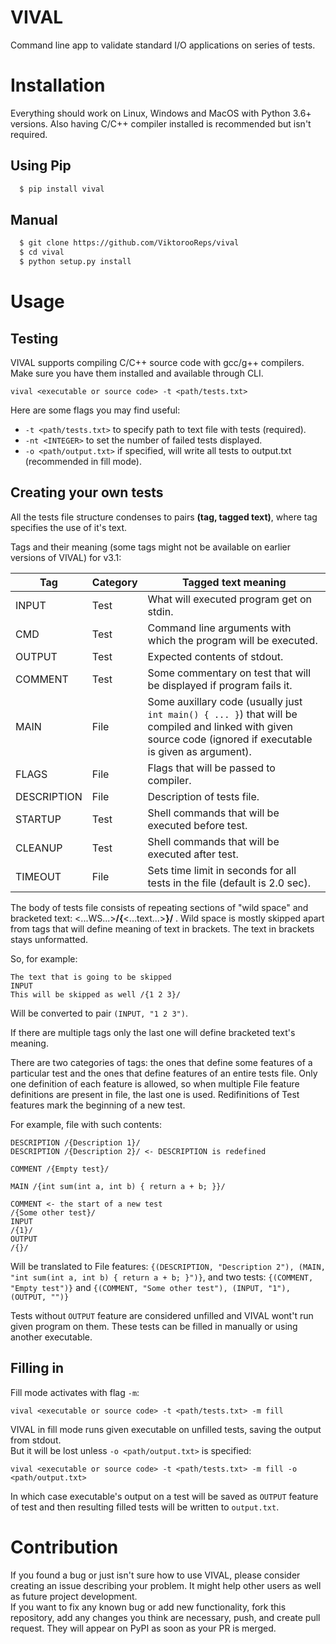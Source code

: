 # VIVAL

Command line app to validate standard I/O applications on series of tests.

# Installation

Everything should work on Linux, Windows and MacOS with Python 3.6+ versions. Also having C/C++ compiler installed is recommended but isn't required.

## Using Pip

```bash
  $ pip install vival
```
## Manual

```bash
  $ git clone https://github.com/ViktorooReps/vival
  $ cd vival
  $ python setup.py install
```

# Usage

## Testing

VIVAL supports compiling C/C++ source code with gcc/g++ compilers. Make sure you have them installed and available through CLI.

`vival <executable or source code> -t <path/tests.txt>`

Here are some flags you may find useful:
* `-t <path/tests.txt>` to specify path to text file with tests (required).
* `-nt <INTEGER>` to set the number of failed tests displayed.
* `-o <path/output.txt>` if specified, will write all tests to output.txt (recommended in fill mode).

## Creating your own tests

All the tests file structure condenses to pairs __(tag, tagged text)__, where tag specifies the use of it's text.

Tags and their meaning (some tags might not be available on earlier versions of VIVAL) for v3.1:

Tag         | Category | Tagged text meaning
----------- | -------- | -------------------
INPUT       | Test     | What will executed program get on stdin. 
CMD         | Test     | Command line arguments with which the program will be executed.
OUTPUT      | Test     | Expected contents of stdout.
COMMENT     | Test     | Some commentary on test that will be displayed if program fails it.
MAIN        | File     | Some auxillary code (usually just `int main() { ... }`) that will be compiled and linked with given source code (ignored if executable is given as argument). 
FLAGS       | File     | Flags that will be passed to compiler.
DESCRIPTION | File     | Description of tests file.
STARTUP     | Test     | Shell commands that will be executed before test.
CLEANUP     | Test     | Shell commands that will be executed after test.
TIMEOUT     | File     | Sets time limit in seconds for all tests in the file (default is 2.0 sec).

The body of tests file consists of repeating sections of "wild space" and bracketed text: <...WS...>__/{__<...text...>__}/__ . Wild space is mostly skipped apart from tags that will define meaning of text in brackets. The text in brackets stays unformatted.

So, for example:
```
The text that is going to be skipped
INPUT
This will be skipped as well /{1 2 3}/
```
Will be converted to pair `(INPUT, "1 2 3")`.

If there are multiple tags only the last one will define bracketed text's meaning.

There are two categories of tags: the ones that define some features of a particular test and the ones that define features of an entire tests file. Only one definition of each feature is allowed, so when multiple File feature definitions are present in file, the last one is used. Redifinitions of Test features mark the beginning of a new test.

For example, file with such contents: 
```
DESCRIPTION /{Description 1}/
DESCRIPTION /{Description 2}/ <- DESCRIPTION is redefined

COMMENT /{Empty test}/

MAIN /{int sum(int a, int b) { return a + b; }}/

COMMENT <- the start of a new test
/{Some other test}/
INPUT
/{1}/
OUTPUT
/{}/
```
Will be translated to File features: `{(DESCRIPTION, "Description 2"), (MAIN, "int sum(int a, int b) { return a + b; }")}`, and two tests: `{(COMMENT, "Empty test")}` and `{(COMMENT, "Some other test"), (INPUT, "1"), (OUTPUT, "")}`

Tests without `OUTPUT` feature are considered unfilled and VIVAL wont't run given program on them. These tests can be filled in manually or using another executable.

## Filling in

Fill mode activates with flag `-m`:

`vival <executable or source code> -t <path/tests.txt> -m fill`

VIVAL in fill mode runs given executable on unfilled tests, saving the output from stdout. \
But it will be lost unless `-o <path/output.txt>` is specified:

`vival <executable or source code> -t <path/tests.txt> -m fill -o <path/output.txt>`

In which case executable's output on a test will be saved as `OUTPUT` feature of test and then resulting filled tests will be written to `output.txt`.

# Contribution

If you found a bug or just isn't sure how to use VIVAL, please consider creating an issue describing your problem. It might help other users as well as future project development.  
If you want to fix any known bug or add new functionality, fork this repository, add any changes you think are necessary, push, and create pull request. They will appear on PyPI as soon as your PR is merged. 
